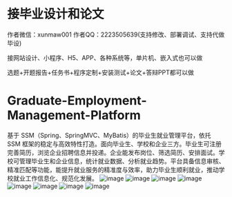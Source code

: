 # 接毕业设计和论文
作者微信：xunmaw001  作者QQ：2223505639(支持修改、部署调试、支持代做毕设)

接网站设计、小程序、H5、APP、各种系统等，单片机、嵌入式也可以做

选题+开题报告+任务书+程序定制+安装测试+论文+答辩PPT都可以做
# Graduate-Employment-Management-Platform
基于 SSM（Spring、SpringMVC、MyBatis）的毕业生就业管理平台，依托 SSM 框架的稳定与高效特性打造。面向毕业生、学校和企业三方。毕业生可注册完善简历，浏览企业招聘信息并投递。企业能发布岗位、筛选简历、安排面试。学校可管理毕业生和企业信息，统计就业数据、分析就业趋势。平台具备信息审核、精准匹配等功能，能提升就业服务的精准度与效率，助力毕业生顺利就业，推动学校就业工作信息化、规范化发展。 
![image](https://github.com/user-attachments/assets/71ad5c6c-43e7-4d5e-8115-21299d679606)
![image](https://github.com/user-attachments/assets/d9b76424-563d-4a0d-9f0e-2cf0e81ebb50)
![image](https://github.com/user-attachments/assets/10ed10b9-2e7b-48e0-af6a-a4c0504adc71)
![image](https://github.com/user-attachments/assets/1d475ec4-27db-49c6-98b8-5e4be5ae1ee0)
![image](https://github.com/user-attachments/assets/b0772c4b-1c5e-48f9-98ed-e8bfcebb12cd)
![image](https://github.com/user-attachments/assets/6f40069d-3db3-4af1-b5b0-5ecad422dd29)
![image](https://github.com/user-attachments/assets/c9060e33-2e40-443e-b914-b8bc35dbb87c)
![image](https://github.com/user-attachments/assets/20af0af6-3a9b-4016-ab12-be1632296698)
